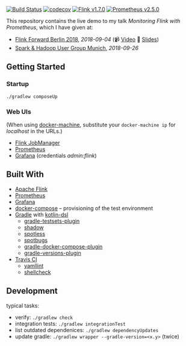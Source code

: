 [![Build Status](https://travis-ci.org/mbode/flink-prometheus-example.svg?branch=master)](https://travis-ci.org/mbode/flink-prometheus-example)
[![codecov](https://codecov.io/gh/mbode/flink-prometheus-example/branch/master/graph/badge.svg)](https://codecov.io/gh/mbode/flink-prometheus-example)
[![Flink v1.7.0](https://img.shields.io/badge/flink-v1.7.0-blue.svg)](https://github.com/apache/flink/releases/tag/release-1.7.0)
[![Prometheus v2.5.0](https://img.shields.io/badge/prometheus-v2.5.0-blue.svg)](https://github.com/prometheus/prometheus/releases/tag/v2.5.0)

This repository contains the live demo to my talk _Monitoring Flink with Prometheus_, which I have given at:
* [Flink Forward Berlin 2018](https://berlin-2018.flink-forward.org/conference-program/#monitoring-flink-with-prometheus), _2018-09-04_ (:video_camera: [Video](https://data-artisans.com/flink-forward-berlin/resources/monitoring-flink-with-prometheus) :page_facing_up: [Slides](https://www.slideshare.net/MaximilianBode1/monitoring-flink-with-prometheus))
* [Spark & Hadoop User Group Munich](https://www.meetup.com/de-DE/Hadoop-User-Group-Munich/events/252393503/), _2018-09-26_

## Getting Started

### Startup
```
./gradlew composeUp
```

### Web UIs
(When using [docker-machine](https://docs.docker.com/machine/), substitute your `docker-machine ip` for _localhost_ in the URLs.)
- [Flink JobManager](http://localhost:8081/#/overview)
- [Prometheus](http://localhost:9090/graph)
- [Grafana](http://localhost:3000) (credentials _admin:flink_)

## Built With

- [Apache Flink](https://flink.apache.org)
- [Prometheus](https://prometheus.io)
- [Grafana](https://grafana.com)
- [docker-compose](https://docs.docker.com/compose/) – provisioning of the test environment
- [Gradle](https://gradle.org) with [kotlin-dsl](https://github.com/gradle/kotlin-dsl)
    - [gradle-testsets-plugin](https://github.com/unbroken-dome/gradle-testsets-plugin)
    - [shadow](https://github.com/johnrengelman/shadow)
    - [spotless](https://github.com/diffplug/spotless/tree/master/plugin-gradle)
    - [spotbugs](https://github.com/spotbugs/spotbugs-gradle-plugin)
    - [gradle-docker-compose-plugin](https://github.com/avast/gradle-docker-compose-plugin)
    - [gradle-versions-plugin](https://github.com/ben-manes/gradle-versions-plugin)
- [Travis CI](https://travis-ci.org/)
    - [yamllint](https://github.com/adrienverge/yamllint)
    - [shellcheck](https://github.com/koalaman/shellcheck)

## Development
typical tasks:
- verify: `./gradlew check`
- integration tests: `./gradlew integrationTest`
- list outdated dependenices: `./gradlew dependencyUpdates`
- update gradle: `./gradlew wrapper --gradle-version=<x.y>` (twice)
